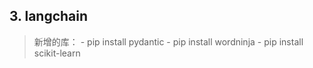 ## 3. langchain

> 新增的库：
    - pip install pydantic
    - pip install wordninja
    - pip install scikit-learn